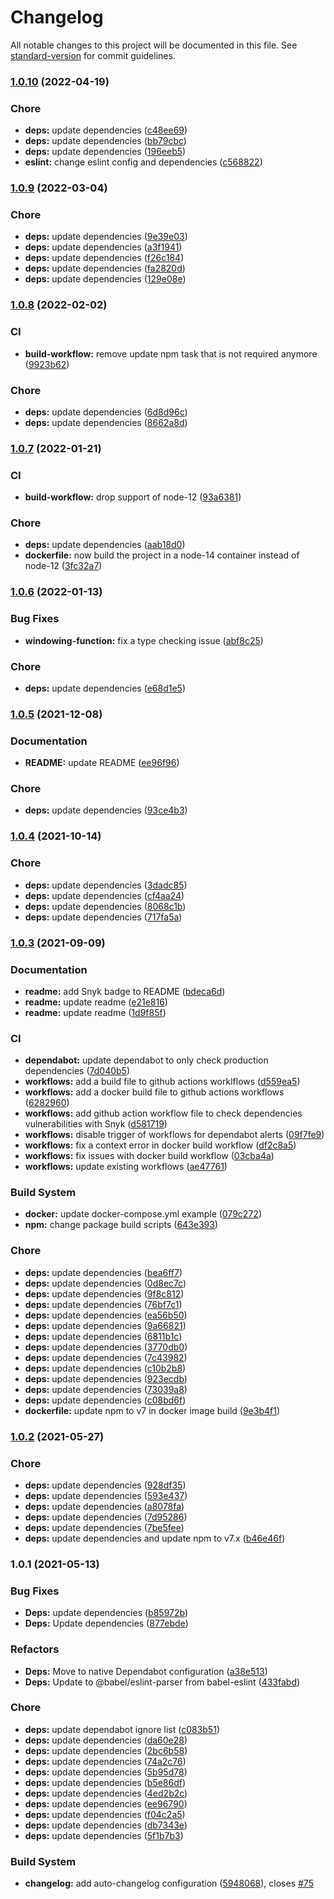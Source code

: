 # Changelog

All notable changes to this project will be documented in this file. See [standard-version](https://github.com/conventional-changelog/standard-version) for commit guidelines.

### [1.0.10](https://github.com/FlorentinTh/LE2ML-Windowing-Module/compare/v1.0.9...v1.0.10) (2022-04-19)


### Chore

* **deps:** update dependencies ([c48ee69](https://github.com/FlorentinTh/LE2ML-Windowing-Module/commit/c48ee69c21152c3dc7369cfed970959cd75551bb))
* **deps:** update dependencies ([bb79cbc](https://github.com/FlorentinTh/LE2ML-Windowing-Module/commit/bb79cbc38e99925a7d3a1d833297c294909470f8))
* **deps:** update dependencies ([196eeb5](https://github.com/FlorentinTh/LE2ML-Windowing-Module/commit/196eeb541dbefcf3cf2d0f4a844097575090c248))
* **eslint:** change eslint config and dependencies ([c568822](https://github.com/FlorentinTh/LE2ML-Windowing-Module/commit/c568822fbe16137cb35b059d3446a4321b07698a))

### [1.0.9](https://github.com/FlorentinTh/LE2ML-Windowing-Module/compare/v1.0.8...v1.0.9) (2022-03-04)


### Chore

* **deps:** update dependencies ([9e39e03](https://github.com/FlorentinTh/LE2ML-Windowing-Module/commit/9e39e039acb6293c0ede656f73152f765db2d46e))
* **deps:** update dependencies ([a3f1941](https://github.com/FlorentinTh/LE2ML-Windowing-Module/commit/a3f194110dd14c513e1470bf3dc0b20446f8b0a2))
* **deps:** update dependencies ([f26c184](https://github.com/FlorentinTh/LE2ML-Windowing-Module/commit/f26c1840d1ea12b0c3c8359df459d34d2c04a0c0))
* **deps:** update dependencies ([fa2820d](https://github.com/FlorentinTh/LE2ML-Windowing-Module/commit/fa2820d0cb574b3a10a4ca8b4780a15ce4c17654))
* **deps:** update dependencies ([129e08e](https://github.com/FlorentinTh/LE2ML-Windowing-Module/commit/129e08ef75fe0ad33da70248294caae1e9947d2a))

### [1.0.8](https://github.com/FlorentinTh/LE2ML-Windowing-Module/compare/v1.0.7...v1.0.8) (2022-02-02)


### CI

* **build-workflow:** remove update npm task that is not required anymore ([9923b62](https://github.com/FlorentinTh/LE2ML-Windowing-Module/commit/9923b62007557949654f98d443591e9d9becf9e0))


### Chore

* **deps:** update dependencies ([6d8d96c](https://github.com/FlorentinTh/LE2ML-Windowing-Module/commit/6d8d96c3cfacf080c2e454927abbf1934e82043a))
* **deps:** update dependencies ([8662a8d](https://github.com/FlorentinTh/LE2ML-Windowing-Module/commit/8662a8d1223784b02db4cf8581dfdf2ed3ba7a07))

### [1.0.7](https://github.com/FlorentinTh/LE2ML-Windowing-Module/compare/v1.0.6...v1.0.7) (2022-01-21)


### CI

* **build-workflow:** drop support of node-12 ([93a6381](https://github.com/FlorentinTh/LE2ML-Windowing-Module/commit/93a638131304a949143d38e3af50796fd4b879ba))


### Chore

* **deps:** update dependencies ([aab18d0](https://github.com/FlorentinTh/LE2ML-Windowing-Module/commit/aab18d03120a8755ed63cd6e88c7b4b1a529b207))
* **dockerfile:** now build the project in a node-14 container instead of node-12 ([3fc32a7](https://github.com/FlorentinTh/LE2ML-Windowing-Module/commit/3fc32a77b8b4fc4cee98502c07c34495180e10d7))

### [1.0.6](https://github.com/FlorentinTh/LE2ML-Windowing-Module/compare/v1.0.5...v1.0.6) (2022-01-13)


### Bug Fixes

* **windowing-function:** fix a type checking issue ([abf8c25](https://github.com/FlorentinTh/LE2ML-Windowing-Module/commit/abf8c256b6abb3e80d532d8ccf35f3238030ac45))


### Chore

* **deps:** update dependencies ([e68d1e5](https://github.com/FlorentinTh/LE2ML-Windowing-Module/commit/e68d1e570c68bfe036e75a7d902fb0fa81f2287a))

### [1.0.5](https://github.com/FlorentinTh/LE2ML-Windowing-Module/compare/v1.0.4...v1.0.5) (2021-12-08)


### Documentation

* **README:** update README ([ee96f96](https://github.com/FlorentinTh/LE2ML-Windowing-Module/commit/ee96f96a92780d0da6a686e775e7adec748cdd18))


### Chore

* **deps:** update dependencies ([93ce4b3](https://github.com/FlorentinTh/LE2ML-Windowing-Module/commit/93ce4b35ba059e003d629369ee389355f45f29b1))

### [1.0.4](https://github.com/FlorentinTh/LE2ML-Windowing-Module/compare/v1.0.3...v1.0.4) (2021-10-14)


### Chore

* **deps:** update dependencies ([3dadc85](https://github.com/FlorentinTh/LE2ML-Windowing-Module/commit/3dadc85005e2f007791782d040b8a78e5a45bfb8))
* **deps:** update dependencies ([cf4aa24](https://github.com/FlorentinTh/LE2ML-Windowing-Module/commit/cf4aa2463087c2c95fb2466308067c70b9dfa042))
* **deps:** update dependencies ([8068c1b](https://github.com/FlorentinTh/LE2ML-Windowing-Module/commit/8068c1bb323371f71fa1c3b190e2832f106ee752))
* **deps:** update dependencies ([717fa5a](https://github.com/FlorentinTh/LE2ML-Windowing-Module/commit/717fa5a98951882efe59f4541ed1d7b25fd85c73))

### [1.0.3](https://github.com/FlorentinTh/LE2ML-Windowing-Module/compare/v1.0.2...v1.0.3) (2021-09-09)


### Documentation

* **readme:** add Snyk badge to README ([bdeca6d](https://github.com/FlorentinTh/LE2ML-Windowing-Module/commit/bdeca6de6122f813d9441061778124d27e0ab4cc))
* **readme:** update readme ([e21e816](https://github.com/FlorentinTh/LE2ML-Windowing-Module/commit/e21e8167172d8fc82d6d89ef11be6af8f3540eae))
* **readme:** update readme ([1d9f85f](https://github.com/FlorentinTh/LE2ML-Windowing-Module/commit/1d9f85f81790e9c1744fca5a9bece97321a19d1b))


### CI

* **dependabot:** update dependabot to only check production dependencies ([7d040b5](https://github.com/FlorentinTh/LE2ML-Windowing-Module/commit/7d040b5ab7f603f423d59f315461bb8d25415155))
* **workflows:** add a build file to github actions worklflows ([d559ea5](https://github.com/FlorentinTh/LE2ML-Windowing-Module/commit/d559ea58960f9b0eb7621ea58e97e832cc66aa70))
* **workflows:** add a docker build file to github actions workflows ([6282960](https://github.com/FlorentinTh/LE2ML-Windowing-Module/commit/628296026712cfb45c0e09a0cb8d9a7b7f6ac610))
* **workflows:** add github action workflow file to check dependencies vulnerabilities with Snyk ([d581719](https://github.com/FlorentinTh/LE2ML-Windowing-Module/commit/d581719277cca80e3467e3e5113d586645691dc7))
* **workflows:** disable trigger of workflows for dependabot alerts ([09f7fe9](https://github.com/FlorentinTh/LE2ML-Windowing-Module/commit/09f7fe9c7fa00b7760271de62ddea37e02af7877))
* **workflows:** fix a context error in docker build workflow ([df2c8a5](https://github.com/FlorentinTh/LE2ML-Windowing-Module/commit/df2c8a5cf8f60e2309458fb98409c7a19d1520a8))
* **workflows:** fix issues with docker build workflow ([03cba4a](https://github.com/FlorentinTh/LE2ML-Windowing-Module/commit/03cba4a5b346ee788019a27f2e5c48c2017a3501))
* **workflows:** update existing workflows ([ae47761](https://github.com/FlorentinTh/LE2ML-Windowing-Module/commit/ae477610561ed9220fcf175980ceade6cc2b63f8))


### Build System

* **docker:** update docker-compose.yml example ([079c272](https://github.com/FlorentinTh/LE2ML-Windowing-Module/commit/079c2727b3825ed9eeda76c32b0f6d7e1f57879f))
* **npm:** change package build scripts ([643e393](https://github.com/FlorentinTh/LE2ML-Windowing-Module/commit/643e3932ed0358ced06fd97a2c1ce774a7f8cc92))


### Chore

* **deps:** update dependencies ([bea6ff7](https://github.com/FlorentinTh/LE2ML-Windowing-Module/commit/bea6ff746f8d0d45ba21bfc8f05cf2ef1553af03))
* **deps:** update dependencies ([0d8ec7c](https://github.com/FlorentinTh/LE2ML-Windowing-Module/commit/0d8ec7c4177b201870adff2ab6e2a280075d545b))
* **deps:** update dependencies ([9f8c812](https://github.com/FlorentinTh/LE2ML-Windowing-Module/commit/9f8c812aa9d7fdba40cf990df5b86e14e0453c01))
* **deps:** update dependencies ([76bf7c1](https://github.com/FlorentinTh/LE2ML-Windowing-Module/commit/76bf7c1a6b25ac86f173d42d872ab4e61d327dff))
* **deps:** update dependencies ([ea56b50](https://github.com/FlorentinTh/LE2ML-Windowing-Module/commit/ea56b50f4b998039422487eda18f41254bf1b142))
* **deps:** update dependencies ([9a66821](https://github.com/FlorentinTh/LE2ML-Windowing-Module/commit/9a66821b4858b0173932337bc677e0d047c3fd5f))
* **deps:** update dependencies ([6811b1c](https://github.com/FlorentinTh/LE2ML-Windowing-Module/commit/6811b1c8ced0d53065c95d5782d2736dee3b766d))
* **deps:** update dependencies ([3770db0](https://github.com/FlorentinTh/LE2ML-Windowing-Module/commit/3770db01a1e4cb54403009a05ca6cea0b260ae8e))
* **deps:** update dependencies ([7c43982](https://github.com/FlorentinTh/LE2ML-Windowing-Module/commit/7c4398218ad985a43d207dd4357882668acc1e8f))
* **deps:** update dependencies ([c10b2b8](https://github.com/FlorentinTh/LE2ML-Windowing-Module/commit/c10b2b87e06b2dbb3d8b479e21e7514019975b2c))
* **deps:** update dependencies ([923ecdb](https://github.com/FlorentinTh/LE2ML-Windowing-Module/commit/923ecdb348a86c7e345f5b29575960796f46d9cf))
* **deps:** update dependencies ([73039a8](https://github.com/FlorentinTh/LE2ML-Windowing-Module/commit/73039a8a8dae3a2138b46b701625f155e641d06d))
* **deps:** update dependencies ([c08bd6f](https://github.com/FlorentinTh/LE2ML-Windowing-Module/commit/c08bd6ff4664f24e65e40a53b3776452709f7829))
* **dockerfile:** update npm to v7 in docker image build ([9e3b4f1](https://github.com/FlorentinTh/LE2ML-Windowing-Module/commit/9e3b4f19948084211e6b529bab717386c6d42fff))

### [1.0.2](https://github.com/FlorentinTh/LE2ML-Windowing-Module/compare/v1.0.1...v1.0.2) (2021-05-27)


### Chore

* **deps:** update dependencies ([928df35](https://github.com/FlorentinTh/LE2ML-Windowing-Module/commit/928df35bbe2b3a19c657a043c02b9b6336e0980c))
* **deps:** update dependencies ([593e437](https://github.com/FlorentinTh/LE2ML-Windowing-Module/commit/593e4370dae6a908ee693b25c9325a20915d454e))
* **deps:** update dependencies ([a8078fa](https://github.com/FlorentinTh/LE2ML-Windowing-Module/commit/a8078fab83cc290ada8c17ce20f787b0b1627679))
* **deps:** update dependencies ([7d95286](https://github.com/FlorentinTh/LE2ML-Windowing-Module/commit/7d95286aab81d8760e42ea8c3ae02c8b63568fb9))
* **deps:** update dependencies ([7be5fee](https://github.com/FlorentinTh/LE2ML-Windowing-Module/commit/7be5fee08ea889f971a38c8a455a4639a640cd47))
* **deps:** update dependencies and update npm to v7.x ([b46e46f](https://github.com/FlorentinTh/LE2ML-Windowing-Module/commit/b46e46f758ae386290595d6b4aae8c2443485bd6))

### 1.0.1 (2021-05-13)


### Bug Fixes

* **Deps:** update dependencies ([b85972b](https://github.com/FlorentinTh/LE2ML-Windowing-Module/commit/b85972b7ec2c8b93fbdb46031a8b157600293abb))
* **Deps:** Update dependencies ([877ebde](https://github.com/FlorentinTh/LE2ML-Windowing-Module/commit/877ebdeba9fe48aa19d2660a4bd47b2542f3bb67))


### Refactors

* **Deps:** Move to native Dependabot configuration ([a38e513](https://github.com/FlorentinTh/LE2ML-Windowing-Module/commit/a38e513984f0e436696c5089a51e0c9aa67269e1))
* **Deps:** Update to @babel/eslint-parser from babel-eslint ([433fabd](https://github.com/FlorentinTh/LE2ML-Windowing-Module/commit/433fabd36bcaee55d4e4d7b2ecb35efc0e1db2ef))


### Chore

* **deps:** update dependabot ignore list ([c083b51](https://github.com/FlorentinTh/LE2ML-Windowing-Module/commit/c083b518b5814f33430ae4e114a5b4961f305be2))
* **deps:** update dependencies ([da60e28](https://github.com/FlorentinTh/LE2ML-Windowing-Module/commit/da60e28a5b527f4c8aa3a8fe25f0dd7e4d9c2402))
* **deps:** update dependencies ([2bc6b58](https://github.com/FlorentinTh/LE2ML-Windowing-Module/commit/2bc6b58ebfc4566e966ba7523d4a8b7f1a2f0676))
* **deps:** update dependencies ([74a2c76](https://github.com/FlorentinTh/LE2ML-Windowing-Module/commit/74a2c76d2c6e59b48662be85b047c7be4ac66eaa))
* **deps:** update dependencies ([5b95d78](https://github.com/FlorentinTh/LE2ML-Windowing-Module/commit/5b95d78fb1f94c5862180cb8964b33082e136911))
* **deps:** update dependencies ([b5e86df](https://github.com/FlorentinTh/LE2ML-Windowing-Module/commit/b5e86dfd8b594c105bdd0839b0e1251ebcfed601))
* **deps:** update dependencies ([4ed2b2c](https://github.com/FlorentinTh/LE2ML-Windowing-Module/commit/4ed2b2c01c13c97e6a46c241916af5defaf01e12))
* **deps:** update dependencies ([ee96790](https://github.com/FlorentinTh/LE2ML-Windowing-Module/commit/ee96790c7303bc61544c84a34fc7537d443a5970))
* **deps:** update dependencies ([f04c2a5](https://github.com/FlorentinTh/LE2ML-Windowing-Module/commit/f04c2a5aa9cc8370c6cd123672baae7e1dfb4d1c))
* **deps:** update dependencies ([db7343e](https://github.com/FlorentinTh/LE2ML-Windowing-Module/commit/db7343eb7211712b979120a3d94bc8149a8bc5b3))
* **deps:** update dependencies ([5f1b7b3](https://github.com/FlorentinTh/LE2ML-Windowing-Module/commit/5f1b7b39f8852a590a8268f916215ab413d9b734))


### Build System

* **changelog:** add auto-changelog configuration ([5948068](https://github.com/FlorentinTh/LE2ML-Windowing-Module/commit/59480686ab1f3bb7b340f6c4014b970bee5dc5f8)), closes [#75](https://github.com/FlorentinTh/LE2ML-Windowing-Module/issues/75)

